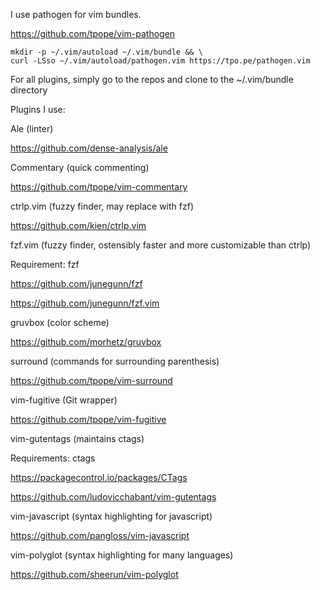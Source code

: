 I use pathogen for vim bundles.

https://github.com/tpope/vim-pathogen

```
mkdir -p ~/.vim/autoload ~/.vim/bundle && \
curl -LSso ~/.vim/autoload/pathogen.vim https://tpo.pe/pathogen.vim
```

For all plugins, simply go to the repos and clone to the ~/.vim/bundle directory

Plugins I use:

Ale (linter)

https://github.com/dense-analysis/ale

Commentary (quick commenting)

https://github.com/tpope/vim-commentary

ctrlp.vim (fuzzy finder, may replace with fzf)

https://github.com/kien/ctrlp.vim

fzf.vim (fuzzy finder, ostensibly faster and more customizable than ctrlp)

Requirement: fzf

https://github.com/junegunn/fzf

https://github.com/junegunn/fzf.vim

gruvbox (color scheme)

https://github.com/morhetz/gruvbox

surround (commands for surrounding parenthesis)

https://github.com/tpope/vim-surround

vim-fugitive (Git wrapper)

https://github.com/tpope/vim-fugitive

vim-gutentags (maintains ctags)

Requirements: ctags

https://packagecontrol.io/packages/CTags

https://github.com/ludovicchabant/vim-gutentags

vim-javascript (syntax highlighting for javascript)

https://github.com/pangloss/vim-javascript

vim-polyglot (syntax highlighting for many languages)

https://github.com/sheerun/vim-polyglot
